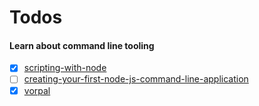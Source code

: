 # Todos

#### Learn about command line tooling
- [x] [scripting-with-node](https://developer.atlassian.com/blog/2015/11/scripting-with-node/)
- [ ] [creating-your-first-node-js-command-line-application](http://tutorialzine.com/2014/09/creating-your-first-node-js-command-line-application/)
- [x] [vorpal](https://github.com/dthree/vorpal)